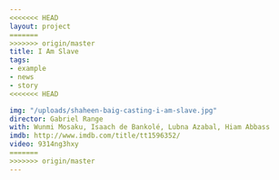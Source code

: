 ```yaml
---
<<<<<<< HEAD
layout: project
=======
>>>>>>> origin/master
title: I Am Slave
tags:
- example
- news
- story
<<<<<<< HEAD

img: "/uploads/shaheen-baig-casting-i-am-slave.jpg"
director: Gabriel Range
with: Wunmi Mosaku, Isaach de Bankolé, Lubna Azabal, Hiam Abbass
imdb: http://www.imdb.com/title/tt1596352/
video: 9314ng3hxy
=======
>>>>>>> origin/master
---
```


